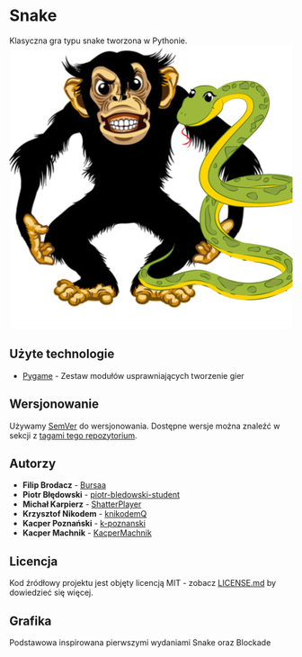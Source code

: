 # Snake

Klasyczna gra typu snake tworzona w Pythonie.
![visuals](visuals/monkeansnake.png)
<!-- Zakomentowane sekcje będzie trzeba uzupełnić gdy będziemy mieli już stworzoną templatkę projektu
## Getting Started

These instructions will get you a copy of the project up and running on your local machine for development and testing purposes. See deployment for notes on how to deploy the project on a live system.

### Prerequisites

What things you need to install the software and how to install them

```
Give examples
```

### Installing

A step by step series of examples that tell you how to get a development env running

Say what the step will be

```
Give the example
```

And repeat

```
until finished
```

End with an example of getting some data out of the system or using it for a little demo

## Deployment

Add additional notes about how to deploy this on a live system
-->

## Użyte technologie

- [Pygame](https://www.pygame.org/) - Zestaw modułów usprawniających tworzenie gier

## Wersjonowanie

Używamy [SemVer](http://semver.org/) do wersjonowania. Dostępne wersje można znaleźć w sekcji z [tagami tego repozytorium](https://github.com/your/project/tags).

## Autorzy

- **Filip Brodacz** - [Bursaa](https://github.com/Bursaa)
- **Piotr Błędowski** - [piotr-bledowski-student](https://github.com/piotr-bledowski-student)
- **Michał Karpierz** - [ShatterPlayer](https://github.com/ShatterPlayer)
- **Krzysztof Nikodem** - [knikodemQ](https://github.com/knikodemQ)
- **Kacper Poznański** - [k-poznanski](https://github.com/k-poznanski)
- **Kacper Machnik** - [KacperMachnik](https://github.com/KacperMachnik)

## Licencja

Kod źródłowy projektu jest objęty licencją MIT - zobacz [LICENSE.md](LICENSE.md) by dowiedzieć się więcej.

## Grafika

Podstawowa inspirowana pierwszymi wydaniami Snake oraz Blockade
